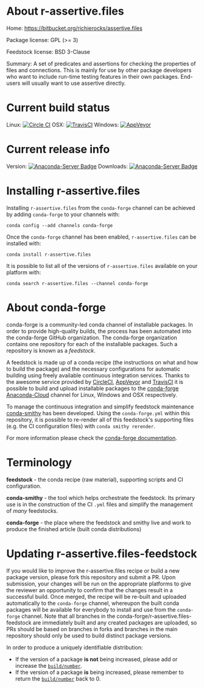About r-assertive.files
=======================

Home: https://bitbucket.org/richierocks/assertive.files

Package license: GPL (>= 3)

Feedstock license: BSD 3-Clause

Summary: A set of predicates and assertions for checking the properties of files and connections.  This is mainly for use by other package developers who want to include run-time testing features in their own packages. End-users will usually want to use assertive directly.



Current build status
====================

Linux: [![Circle CI](https://circleci.com/gh/conda-forge/r-assertive.files-feedstock.svg?style=shield)](https://circleci.com/gh/conda-forge/r-assertive.files-feedstock)
OSX: [![TravisCI](https://travis-ci.org/conda-forge/r-assertive.files-feedstock.svg?branch=master)](https://travis-ci.org/conda-forge/r-assertive.files-feedstock)
Windows: [![AppVeyor](https://ci.appveyor.com/api/projects/status/github/conda-forge/r-assertive.files-feedstock?svg=True)](https://ci.appveyor.com/project/conda-forge/r-assertive-files-feedstock/branch/master)

Current release info
====================
Version: [![Anaconda-Server Badge](https://anaconda.org/conda-forge/r-assertive.files/badges/version.svg)](https://anaconda.org/conda-forge/r-assertive.files)
Downloads: [![Anaconda-Server Badge](https://anaconda.org/conda-forge/r-assertive.files/badges/downloads.svg)](https://anaconda.org/conda-forge/r-assertive.files)

Installing r-assertive.files
============================

Installing `r-assertive.files` from the `conda-forge` channel can be achieved by adding `conda-forge` to your channels with:

```
conda config --add channels conda-forge
```

Once the `conda-forge` channel has been enabled, `r-assertive.files` can be installed with:

```
conda install r-assertive.files
```

It is possible to list all of the versions of `r-assertive.files` available on your platform with:

```
conda search r-assertive.files --channel conda-forge
```


About conda-forge
=================

conda-forge is a community-led conda channel of installable packages.
In order to provide high-quality builds, the process has been automated into the
conda-forge GitHub organization. The conda-forge organization contains one repository
for each of the installable packages. Such a repository is known as a *feedstock*.

A feedstock is made up of a conda recipe (the instructions on what and how to build
the package) and the necessary configurations for automatic building using freely
available continuous integration services. Thanks to the awesome service provided by
[CircleCI](https://circleci.com/), [AppVeyor](http://www.appveyor.com/)
and [TravisCI](https://travis-ci.org/) it is possible to build and upload installable
packages to the [conda-forge](https://anaconda.org/conda-forge)
[Anaconda-Cloud](http://docs.anaconda.org/) channel for Linux, Windows and OSX respectively.

To manage the continuous integration and simplify feedstock maintenance
[conda-smithy](http://github.com/conda-forge/conda-smithy) has been developed.
Using the ``conda-forge.yml`` within this repository, it is possible to re-render all of
this feedstock's supporting files (e.g. the CI configuration files) with ``conda smithy rerender``.

For more information please check the [conda-forge documentation](https://conda-forge.org/docs/).

Terminology
===========

**feedstock** - the conda recipe (raw material), supporting scripts and CI configuration.

**conda-smithy** - the tool which helps orchestrate the feedstock.
                   Its primary use is in the construction of the CI ``.yml`` files
                   and simplify the management of *many* feedstocks.

**conda-forge** - the place where the feedstock and smithy live and work to
                  produce the finished article (built conda distributions)


Updating r-assertive.files-feedstock
====================================

If you would like to improve the r-assertive.files recipe or build a new
package version, please fork this repository and submit a PR. Upon submission,
your changes will be run on the appropriate platforms to give the reviewer an
opportunity to confirm that the changes result in a successful build. Once
merged, the recipe will be re-built and uploaded automatically to the
`conda-forge` channel, whereupon the built conda packages will be available for
everybody to install and use from the `conda-forge` channel.
Note that all branches in the conda-forge/r-assertive.files-feedstock are
immediately built and any created packages are uploaded, so PRs should be based
on branches in forks and branches in the main repository should only be used to
build distinct package versions.

In order to produce a uniquely identifiable distribution:
 * If the version of a package **is not** being increased, please add or increase
   the [``build/number``](http://conda.pydata.org/docs/building/meta-yaml.html#build-number-and-string).
 * If the version of a package **is** being increased, please remember to return
   the [``build/number``](http://conda.pydata.org/docs/building/meta-yaml.html#build-number-and-string)
   back to 0.